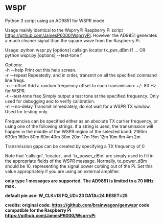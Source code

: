 # wspr
Python 3 script using an AD9851 for WSPR mode

Usage mainly identical to the WsprryPi Raspberry Pi script https://github.com/JamesP6000/WsprryPi.
However the AD9851 generates a much cleaner signal than the square wave from the Raspberry Pi.



Usage:
    python wspr.py [options] callsign locator tx_pwr_dBm f1 <f2> <f3> ...
      OR
    python wspr.py [options] --test-tone f

  Options:<br>
    -h --help
      Print out this help screen.<br>
    -r --repeat
      Repeatedly, and in order, transmit on all the specified command line
      freqs.<br>
    -o --offset
      Add a random frequency offset to each transmission:
        +/- 80 Hz for WSPR.<br>
    -t --test-tone freq
      Simply output a test tone at the specified frequency. Only used
      for debugging and to verify calibration.<br>
    -n --no-delay
      Transmit immediately, do not wait for a WSPR TX window. Used
      for testing only.<br>

  Frequencies can be specified either as an absolute TX carrier frequency, or
  using one of the following strings. If a string is used, the transmission
  will happen in the middle of the WSPR region of the selected band: 
    2190m 630m 160m 80m 60m 40m 30m 20m 17m 15m 12m 10m 6m 4m 2m

  Transmission gaps can be created by specifying a TX frequency of 0

  Note that 'callsign', 'locator', and 'tx_power_dBm' are simply used to fill
  in the appropriate fields of the WSPR message. Normally, tx_power_dBm should
  be 10, representing the signal power coming out of the Pi. Set this value
  appropriately if you are using an external amplifier.

<B>only type 1 messages are supported. The AD9851 is limited to a 70 MHz max <B>.

default pin use:
W_CLK=18
FQ_UD=23
DATA=24
RESET=25

credits:
original code: https://github.com/brainwagon/genwspr
code compatible for the Raspberry Pi https://github.com/JamesP6000/WsprryPi
